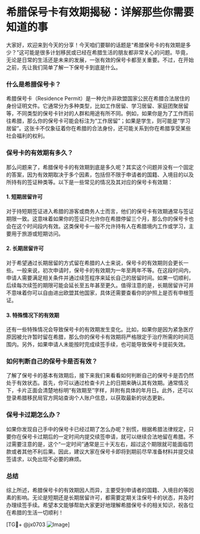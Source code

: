 # 希腊保号卡有效期揭秘：详解那些你需要知道的事

大家好，欢迎来到今天的分享！今天咱们要聊的话题是“希腊保号卡的有效期是多少？”这可能是很多计划移民或已经在希腊生活的朋友都非常关心的问题。毕竟，无论是日常的生活还是未来的发展，一张有效的保号卡都至关重要。不过，在开始之前，先让我们简单了解一下保号卡到底是什么。

### 什么是希腊保号卡？

希腊保号卡（Residence Permit）是一种允许非欧盟国家公民在希腊合法居住的身份证明文件。它通常分为多种类型，比如工作居留、学习居留、家庭团聚居留等，不同类型的保号卡针对的人群和用途有所不同。例如，如果你是为了工作而前往希腊，那么你的保号卡可能会标注为“工作居留”；如果是学生，则可能是“学习居留”。这张卡不仅象征着你在希腊的合法身份，还可能关系到你在希腊享受某些社会福利的权利。

### 保号卡的有效期有多久？

那么问题来了，希腊保号卡的有效期到底是多久呢？其实这个问题并没有一个固定的答案，因为有效期取决于多个因素，包括但不限于申请者的国籍、入境目的以及所持有的签证种类等。以下是一些常见的情况及其对应的保号卡有效期：

#### 1. 短期居留许可
对于持短期签证进入希腊的游客或商务人士而言，他们的保号卡有效期通常与签证期限一致。这意味着如果你的签证只允许你在希腊停留三个月，那么你的保号卡也会在这个时间段内有效。这类保号卡一般不允许持有人在希腊境内工作或学习，主要用于旅游或短期访问。

#### 2. 长期居留许可
对于希望通过长期居留的方式留在希腊的人士来说，保号卡的有效期则会更长一些。一般来说，初次申请时，保号卡的有效期为一年至两年不等。在这段时间内，申请人需要满足相关条件并通过续签程序来延长自己的居留时间。如果一切顺利，后续每次续签的期限可能会延长至五年甚至更久。值得注意的是，长期居留许可并不意味着你可以自由进出欧盟其他国家，具体还需要查看你的护照上是否有申根签证。

#### 3. 特殊情况下的有效期
还有一些特殊情况会导致保号卡的有效期发生变化。比如，如果你是因为紧急医疗原因被允许暂时留在希腊，那么你的保号卡有效期将严格限定于治疗所需的时间范围内。另外，如果申请人未能按时完成续签手续，也可能导致保号卡提前失效。

### 如何判断自己的保号卡是否有效？

了解了保号卡的基本有效期后，接下来我们来看看如何判断自己的保号卡是否仍然处于有效状态。首先，你可以通过检查卡片上的日期来确认其有效期。通常情况下，卡片正面会清楚地标明“有效期至”字样，并附有具体的年月日。此外，还可以登录希腊移民局官方网站查询个人账户信息，以获取最新的状态更新。

### 保号卡过期怎么办？

如果你发现自己手中的保号卡已经过期了怎么办呢？别慌，根据希腊法律规定，只要你在保号卡过期后的一定时间内提交续签申请，就可以继续合法地留在希腊。不过需要注意的是，这个“一定时间”通常是三十天左右，超过这个期限就可能面临罚款或者其他不利后果。因此，建议大家在保号卡即将到期前尽早准备材料并提交续签请求，以免出现不必要的麻烦。

### 总结

综上所述，希腊保号卡的有效期因人而异，主要受到申请者的国籍、入境目的等因素的影响。无论是短期还是长期居留许可，都需要定期关注保号卡的状态，并及时办理续签手续。希望本文能够帮助大家更好地理解希腊保号卡的相关知识，祝各位在希腊的生活一切顺利！

[TG💪+ @jx0703 ![Image](https://github.com/user-attachments/assets/dbca1d08-cadb-493c-b0ec-ad6f7a83f270)]